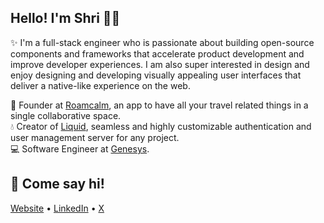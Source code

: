 ## Hello! I'm Shri 👋🏻

✨ I'm a full-stack engineer who is passionate about building open-source components and frameworks that accelerate product development and improve developer experiences. I am also super interested in design and enjoy designing and developing visually appealing user interfaces that deliver a native-like experience on the web.

🐶 Founder at [Roamcalm](https://roamcalm.com), an app to have all your travel related things in a single collaborative space.<br />
💧 Creator of [Liquid](https://github.com/shrihari-prakash/liquid), seamless and highly customizable authentication and user management server for any project.<br />
💻 Software Engineer at [Genesys](https://www.genesys.com).<br />

## 💬 Come say hi!
[Website](https://shrihariprakasam.in) •
[LinkedIn](https://www.linkedin.com/in/shrihari-prakasam/) •
[X](https://x.com/shrihariprakash)
